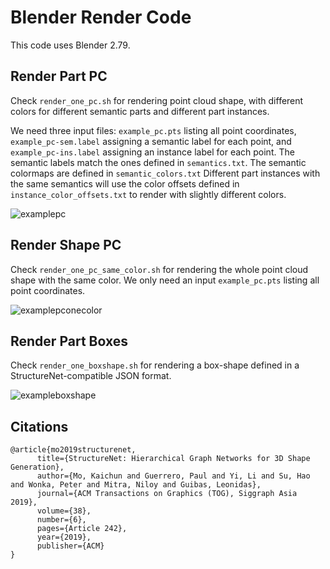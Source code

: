 # Blender Render Code

This code uses Blender 2.79.

## Render Part PC
Check `render_one_pc.sh` for rendering point cloud shape, with different colors for different semantic parts and different part instances.

We need three input files: `example_pc.pts` listing all point coordinates, `example_pc-sem.label` assigning a semantic label for each point, and `example_pc-ins.label` assigning an instance label for each point. 
The semantic labels match the ones defined in `semantics.txt`. 
The semantic colormaps are defined in `semantic_colors.txt`
Different part instances with the same semantics will use the color offsets defined in `instance_color_offsets.txt` to render with slightly different colors.

![examplepc](https://github.com/daerduoCarey/structurenet/blob/master/viz_blender/example_pc.png)

## Render Shape PC
Check `render_one_pc_same_color.sh` for rendering the whole point cloud shape with the same color. We only need an input `example_pc.pts` listing all point coordinates.

![examplepconecolor](https://github.com/daerduoCarey/structurenet/blob/master/viz_blender/example_pc_same_color.png)


## Render Part Boxes
Check `render_one_boxshape.sh` for rendering a box-shape defined in a StructureNet-compatible JSON format.


![exampleboxshape](https://github.com/daerduoCarey/structurenet/blob/master/viz_blender/example_boxshape.png)


## Citations
    @article{mo2019structurenet,
          title={StructureNet: Hierarchical Graph Networks for 3D Shape Generation},
          author={Mo, Kaichun and Guerrero, Paul and Yi, Li and Su, Hao and Wonka, Peter and Mitra, Niloy and Guibas, Leonidas},
          journal={ACM Transactions on Graphics (TOG), Siggraph Asia 2019},
          volume={38},
          number={6},
          pages={Article 242},
          year={2019},
          publisher={ACM}
    }


